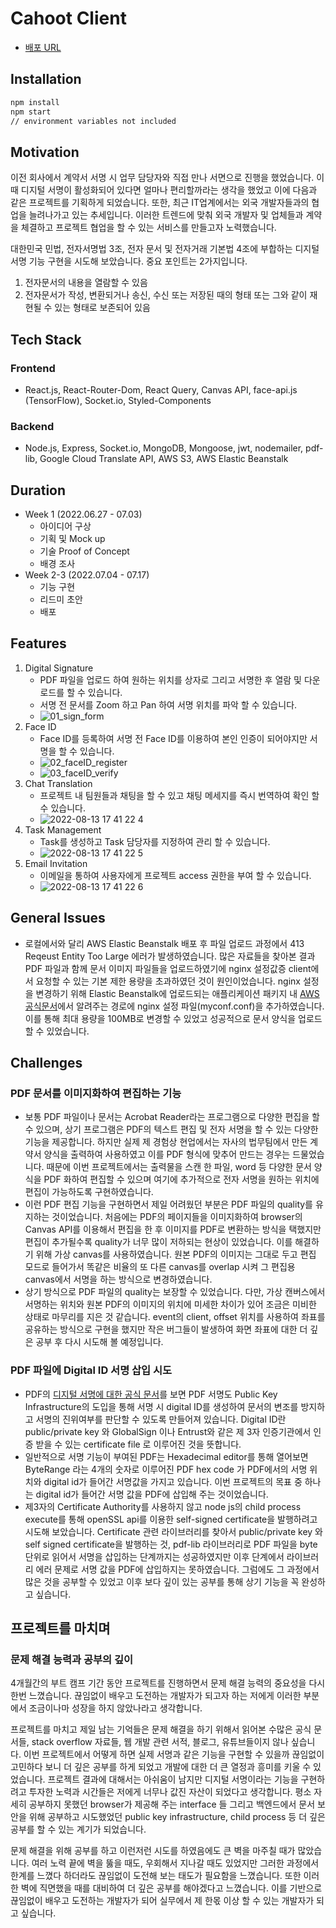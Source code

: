# Cahoot Client
- [배포 URL](https://cahoot.netlify.app/)

## Installation

```sh
npm install
npm start
// environment variables not included
```

## Motivation
이전 회사에서 계약서 서명 시 업무 담당자와 직접 만나 서면으로 진행을 했었습니다. 이때 디지털 서명이 활성화되어 있다면 얼마나 편리할까라는 생각을 했었고 이에 다음과 같은 프로젝트를 기획하게 되었습니다. 또한, 최근 IT업계에서는 외국 개발자들과의 협업을 늘려나가고 있는 추세입니다. 이러한 트렌드에 맞춰 외국 개발자 및 업체들과 계약을 체결하고 프로젝트 협업을 할 수 있는 서비스를 만들고자 노력했습니다.

대한민국 민법, 전자서명법 3조, 전자 문서 및 전자거래 기본법 4조에 부합하는 디지털 서명 기능 구현을 시도해 보았습니다. 중요 포인트는 2가지입니다.

1. 전자문서의 내용을 열람할 수 있음
2. 전자문서가 작성, 변환되거나 송신, 수신 또는 저장된 때의 형태 또는 그와 같이 재현될 수 있는 형태로 보존되어 있음

## Tech Stack

### Frontend
- React.js, React-Router-Dom, React Query, Canvas API, face-api.js (TensorFlow), Socket.io, Styled-Components
### Backend
- Node.js, Express, Socket.io, MongoDB, Mongoose, jwt, nodemailer, pdf-lib, Google Cloud Translate API, AWS S3, AWS Elastic Beanstalk


## Duration

- Week 1 (2022.06.27 - 07.03)
  - 아이디어 구상
  - 기획 및 Mock up
  - 기술 Proof of Concept
  - 배경 조사
- Week 2-3 (2022.07.04 - 07.17)
  - 기능 구현
  - 리드미 초안
  - 배포

## Features

1. Digital Signature
   - PDF 파일을 업로드 하여 원하는 위치를 상자로 그리고 서명한 후 열람 및 다운로드를 할 수 있습니다.
   - 서명 전 문서를 Zoom 하고 Pan 하여 서명 위치를 파악 할 수 있습니다.
   - ![01_sign_form](https://user-images.githubusercontent.com/61281531/184476788-f8579d3c-ed0e-4eb8-98bc-379a23dcd0d9.gif)
2. Face ID
   - Face ID를 등록하여 서명 전 Face ID를 이용하여 본인 인증이 되어야지만 서명을 할 수 있습니다.
   - ![02_faceID_register](https://user-images.githubusercontent.com/61281531/184477086-8fea891c-ef43-49e7-98ec-100ecb1f9597.gif)
   - ![03_faceID_verify](https://user-images.githubusercontent.com/61281531/184477114-afce941c-925a-463d-a9a0-85ceea5dfc20.gif)
3. Chat Translation
   - 프로젝트 내 팀원들과 채팅을 할 수 있고 채팅 메세지를 즉시 번역하여 확인 할 수 있습니다.
   - ![2022-08-13 17 41 22 4](https://user-images.githubusercontent.com/61281531/184476400-b452ce83-b1aa-4a1c-bf30-0f8572a46c22.gif)
4. Task Management
   - Task를 생성하고 Task 담당자를 지정하여 관리 할 수 있습니다.
   - ![2022-08-13 17 41 22 5](https://user-images.githubusercontent.com/61281531/184476481-92a2c9af-1ef7-4643-ad29-2f85d5065449.gif)
5. Email Invitation
   - 이메일을 통하여 사용자에게 프로젝트 access 권한을 부여 할 수 있습니다.
   - ![2022-08-13 17 41 22 6](https://user-images.githubusercontent.com/61281531/184476505-3b2fdfef-2a41-45ff-8f7e-d248439a1ae7.gif)

## General Issues
- 로컬에서와 달리 AWS Elastic Beanstalk 배포 후 파일 업로드 과정에서 413 Reqeust Entity Too Large 에러가 발생하였습니다. 많은 자료들을 찾아본 결과 PDF 파일과 함께 문서 이미지 파일들을 업로드하였기에 nginx 설정값증 client에서 요청할 수 있는 기본 제한 용량을 초과하였던 것이 원인이었습니다. nginx 설정을 변경하기 위해 Elastic Beanstalk에 업로드되는 애플리케이션 패키지 내 [AWS 공식문서](https://docs.aws.amazon.com/elasticbeanstalk/latest/dg/platforms-linux-extend.html)에서 알려주는 경로에 nginx 설정 파일(myconf.conf)을 추가하였습니다. 이를 통해 최대 용량을 100MB로 변경할 수 있었고 성공적으로 문서 양식을 업로드할 수 있었습니다.

## Challenges

### PDF 문서를 이미지화하여 편집하는 기능

- 보통 PDF 파일이나 문서는 Acrobat Reader라는 프로그램으로 다양한 편집을 할 수 있으며, 상기 프로그램은 PDF의 텍스트 편집 및 전자 서명을 할 수 있는 다양한 기능을 제공합니다. 하지만 실제 제 경험상 현업에서는 자사의 법무팀에서 만든 계약서 양식을 출력하여 사용하였고 이를 PDF 형식에 맞추어 만드는 경우는 드물었습니다. 때문에 이번 프로젝트에서는 출력물을 스캔 한 파일, word 등 다양한 문서 양식을 PDF 화하여 편집할 수 있으며 여기에 추가적으로 전자 서명을 원하는 위치에 편집이 가능하도록 구현하였습니다.
- 이런 PDF 편집 기능을 구현하면서 제일 어려웠던 부분은 PDF 파일의 quality를 유지하는 것이었습니다. 처음에는 PDF의 페이지들을 이미지화하여 browser의 Canvas API를 이용해서 편집을 한 후 이미지를 PDF로 변환하는 방식을 택했지만 편집이 추가될수록 quality가 너무 많이 저하되는 현상이 있었습니다. 이를 해결하기 위해 가상 canvas를 사용하였습니다. 원본 PDF의 이미지는 그대로 두고 편집 모드로 들어가서 똑같은 비율의 또 다른 canvas를 overlap 시켜 그 편집용 canvas에서 서명을 하는 방식으로 변경하였습니다.
- 상기 방식으로 PDF 파일의 quality는 보장할 수 있었습니다. 다만, 가상 캔버스에서 서명하는 위치와 원본 PDF의 이미지의 위치에 미세한 차이가 있어 조금은 미비한 상태로 마무리를 지은 것 같습니다. event의 client, offset 위치를 사용하여 좌표를 공유하는 방식으로 구현을 했지만 작은 버그들이 발생하여 화면 좌표에 대한 더 깊은 공부 후 다시 시도해 볼 예정입니다.

### PDF 파일에 Digital ID 서명 삽입 시도

- PDF의 [디지털 서명에 대한 공식 문서](https://www.adobe.com/devnet-docs/etk_deprecated/tools/DigSig/Acrobat_DigitalSignatures_in_PDF.pdf)를 보면 PDF 서명도 Public Key Infrastructure의 도입을 통해 서명 시 digital ID를 생성하여 문서의 변조를 방지하고 서명의 진위여부를 판단할 수 있도록 만들어져 있습니다. Digital ID란 public/private key 와 GlobalSign 이나 Entrust와 같은 제 3자 인증기관에서 인증 받을 수 있는 certificate file 로 이루어진 것을 뜻합니다.
- 일반적으로 서명 기능이 부여된 PDF는 Hexadecimal editor를 통해 열어보면 ByteRange 라는 4개의 숫자로 이루어진 PDF hex code 가 PDF에서의 서명 위치와 digital id가 들어간 서명값을 가지고 있습니다. 이번 프로젝트의 목표 중 하나는 digital id가 들어간 서명 값을 PDF에 삽입해 주는 것이었습니다.
- 제3자의 Certificate Authority를 사용하지 않고 node js의 child process execute를 통해 openSSL api를 이용한 self-signed certificate을 발행하려고 시도해 보았습니다. Certificate 관련 라이브러리를 찾아서 public/private key 와 self signed certificate을 발행하는 것, pdf-lib 라이브러리로 PDF 파일을 byte 단위로 읽어서 서명을 삽입하는 단계까지는 성공하였지만 이후 단계에서 라이브러리 에러 문제로 서명 값을 PDF에 삽입하지는 못하였습니다. 그럼에도 그 과정에서 많은 것을 공부할 수 있었고 이후 보다 깊이 있는 공부를 통해 상기 기능을 꼭 완성하고 싶습니다.

## 프로젝트를 마치며

### 문제 해결 능력과 공부의 깊이

4개월간의 부트 캠프 기간 동안 프로젝트를 진행하면서 문제 해결 능력의 중요성을 다시 한번 느꼈습니다. 끊임없이 배우고 도전하는 개발자가 되고자 하는 저에게 이러한 부분에서 조금이나마 성장을 하지 않았나라고 생각합니다.

프로젝트를 마치고 제일 남는 기억들은 문제 해결을 하기 위해서 읽어본 수많은 공식 문서들, stack overflow 자료들, 웹 개발 관련 서적, 블로그, 유튜브들이지 않나 싶습니다. 이번 프로젝트에서 어떻게 하면 실제 서명과 같은 기능을 구현할 수 있을까 끊임없이 고민하다 보니 더 깊은 공부를 하게 되었고 개발에 대한 더 큰 열정과 흥미를 키울 수 있었습니다. 프로젝트 결과에 대해서는 아쉬움이 남지만 디지털 서명이라는 기능을 구현하려고 투자한 노력과 시간들은 저에게 너무나 값진 자산이 되었다고 생각합니다. 평소 자세히 공부하지 못했던 browser가 제공해 주는 interface 들 그리고 백엔드에서 문서 보안을 위해 공부하고 시도했었던 public key infrastructure, child process 등 더 깊은 공부를 할 수 있는 계기가 되었습니다.

문제 해결을 위해 공부를 하고 이런저런 시도를 하였음에도 큰 벽을 마주칠 때가 많았습니다. 여러 노력 끝에 벽을 뚫을 때도, 우회해서 지나갈 때도 있었지만 그러한 과정에서 한계를 느꼈다 하더라도 끊임없이 도전해 보는 태도가 필요함을 느꼈습니다. 또한 이러한 벽에 직면했을 때를 대비하여 더 깊은 공부를 해야겠다고 느꼈습니다. 이를 기반으로 끊임없이 배우고 도전하는 개발자가 되어 실무에서 제 한몫 이상 할 수 있는 개발자가 되고 싶습니다.
